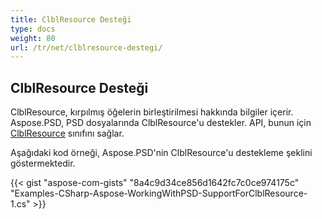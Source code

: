 ```yaml
---
title: ClblResource Desteği
type: docs
weight: 80
url: /tr/net/clblresource-destegi/
---
```


## **ClblResource Desteği**
ClblResource, kırpılmış öğelerin birleştirilmesi hakkında bilgiler içerir. Aspose.PSD, PSD dosyalarında ClblResource'u destekler. API, bunun için [ClblResource](https://reference.aspose.com/net/psd/aspose.psd.fileformats.psd.layers.layerresources/clblresource) sınıfını sağlar.

Aşağıdaki kod örneği, Aspose.PSD'nin ClblResource'u destekleme şeklini göstermektedir.

{{< gist "aspose-com-gists" "8a4c9d34ce856d1642fc7c0ce974175c" "Examples-CSharp-Aspose-WorkingWithPSD-SupportForClblResource-1.cs" >}}
